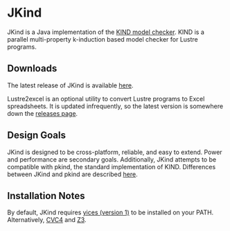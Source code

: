 JKind
=====

JKind is a Java implementation of the [KIND model
checker](http://clc.cs.uiowa.edu/Kind/). KIND is a parallel
multi-property k-induction based model checker for Lustre programs.

Downloads
---------
The latest release of JKind is available [here](https://github.com/agacek/jkind/releases).

Lustre2excel is an optional utility to convert Lustre programs to Excel spreadsheets. It is updated infrequently, so the latest version is somewhere down the [releases page](https://github.com/agacek/jkind/releases).

Design Goals
------------

JKind is designed to be cross-platform, reliable, and easy to extend.
Power and performance are secondary goals. Additionally, JKind
attempts to be compatible with pkind, the standard implementation of
KIND. Differences between JKind and pkind are described
[here](https://github.com/agacek/jkind/wiki/Differences-with-pkind).


Installation Notes
------------------

By default, JKind requires [yices (version 1)](http://yices.csl.sri.com/download.shtml) to be installed on your PATH. Alternatively, [CVC4](http://cvc4.cs.nyu.edu/web/) and [Z3](http://z3.codeplex.com/).
